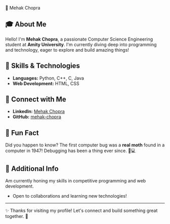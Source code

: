 
🌟 Mehak Chopra

## 🎓 About Me
Hello! I'm **Mehak Chopra**, a passionate Computer Science Engineering student at **Amity University**.
I'm currently diving deep into programming and technology, eager to explore and build amazing things!

## 🚀 Skills & Technologies
- **Languages:** Python, C++, C, Java
- **Web Development:** HTML, CSS

## 🔗 Connect with Me
- **LinkedIn:** [Mehak Chopra](https://www.linkedin.com/in/mehakcodes/)
- **GitHub:** [mehak-chopra](https://github.com/mehak-chopra)

## 🌟 Fun Fact
Did you happen to know? The first computer bug was a **real moth** found in a computer in 1947! Debugging has been a thing ever since. 🐛💻

## 📌 Additional Info
Am currently honing my skills in competitive programming and web development.
- Open to collaborations and learning new technologies!

---
✨ Thanks for visiting my profile! Let's connect and build something great together. 🚀
```

